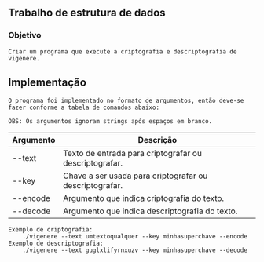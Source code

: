 ## Trabalho de estrutura de dados


### Objetivo
    Criar um programa que execute a criptografia e descriptografia de vigenere.


## Implementação
    O programa foi implementado no formato de argumentos, então deve-se fazer conforme a tabela de comandos abaixo:

    OBS: Os argumentos ignoram strings após espaços em branco.

| Argumento | Descrição |
|-----------|-----------|
| --text    | Texto de entrada para criptografar ou descriptografar. |
| --key     | Chave a ser usada para criptografar ou descriptografar. |
| --encode  | Argumento que indica criptografia do texto. |
| --decode  | Argumento que indica descriptografia do texto. |


    Exemplo de criptografia:
        ./vigenere --text umtextoqualquer --key minhasuperchave --encode
    Exemplo de descriptografia:
        ./vigenere --text guglxlifyrnxuzv --key minhasuperchave --decode
